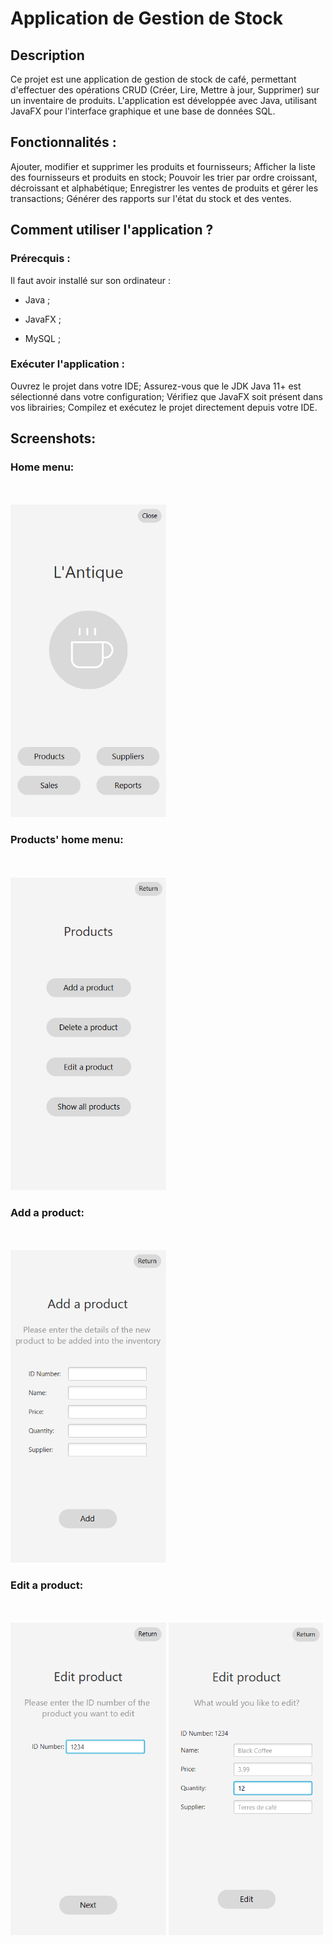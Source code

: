 # Application de Gestion de Stock
## Description
Ce projet est une application de gestion de stock de café, permettant d'effectuer des opérations 
CRUD (Créer, Lire, Mettre à jour, Supprimer) sur un inventaire de produits. L'application est 
développée avec Java, utilisant JavaFX pour l'interface graphique et une base de données SQL.

## Fonctionnalités :
Ajouter, modifier et supprimer les produits et fournisseurs;
Afficher la liste des fournisseurs et produits en stock;
Pouvoir les trier par ordre croissant, décroissant et alphabétique;
Enregistrer les ventes de produits et gérer les transactions;
Générer des rapports sur l'état du stock et des ventes.

## Comment utiliser l'application ?
### Prérecquis :

Il faut avoir installé sur son ordinateur :

- Java ;

- JavaFX ;

- MySQL ;

### Exécuter l'application :

Ouvrez le projet dans votre IDE;
Assurez-vous que le JDK Java 11+ est sélectionné dans votre configuration;
Vérifiez que JavaFX soit présent dans vos librairies;
Compilez et exécutez le projet directement depuis votre IDE.

## Screenshots:
### Home menu:
<br>
<br>
<img src="./src/gestion/resources/readmeImg/home.png" height="500">

### Products' home menu:
<br>
<br>
<img src="./src/gestion/resources/readmeImg/productHome.png" height="500">

### Add a product: 
<br>
<br>
<img src="./src/gestion/resources/readmeImg/addProduct.png" height="500">

### Edit a product:
<br>
<br>
<img src="./src/gestion/resources/readmeImg/edit1.png" height="500">
<img src="./src/gestion/resources/readmeImg/edit2.png" height="500">

